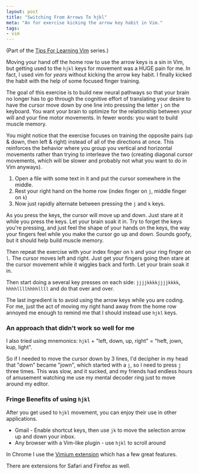 ```yaml
---
layout: post
title: "Switching From Arrows To hjkl"
meta: "An for exercise kicking the arrow key habit in Vim."
tags:
- vim
---
```


(Part of the [Tips For Learning Vim](tips-for-learning-vim.html) series.)

Moving your hand off the home row to use the arrow keys is a sin in Vim, but getting used to the `hjkl` keys for movement was a HUGE pain for me.  In fact, I used vim for _years_ without kicking the arrow key habit.  I finally kicked the habit with the help of some focused finger training.

The goal of this exercise is to build new neural pathways so that your brain no longer has to go through the cognitive effort of translating your desire to have the cursor move down by one line into pressing the letter `j` on the keyboard.  You want your brain to optimize for the relationship between your will and your fine motor movements.  In fewer words: you want to build muscle memory.

You might notice that the exercise focuses on training the opposite pairs (up & down, then left & right) instead of all of the directions at once.  This reinforces the behavior where you group you vertical and horizontal movements rather than trying to interleave the two (creating diagonal cursor movements, which will be slower and probably not what you want to do in Vim anyways).

1. Open a file with some text in it and put the cursor somewhere in the middle.
2. Rest your right hand on the home row (index finger on `j`, middle finger on `k`)
3. Now just rapidly alternate between pressing the `j` and `k` keys.

As you press the keys, the cursor will move up and down.  Just stare at it while you press the keys.  Let your brain soak it in.  Try to forget the keys you're pressing, and just feel the shape of your hands on the keys, the way your fingers feel while you make the cursor go up and down.  Sounds goofy, but it should help build muscle memory.

Then repeat the exercise with your index finger on `h` and your ring finger on `l`.  The cursor moves left and right.  Just get your fingers going then stare at the cursor movement while it wiggles back and forth.  Let your brain soak it in.

Then start doing a several key presses on each side: `jjjjkkkkjjjjkkkk`, `hhhhllllhhhhllll` and do that over and over.

The last ingredient is to avoid using the arrow keys while you are coding.  For me, just the act of moving my right hand away from the home row annoyed me enough to remind me that I should instead use `hjkl` keys.

### An approach that didn't work so well for me

I also tried using mnemonics: `hjkl` + "left, down, up, right" = "heft, jown, kup, light".

So if I needed to move the cursor down by 3 lines, I'd decipher in my head that "down" became "jown", which started with a `j`, so I need to press `j` three times.  This was slow, and it sucked, and my friends had endless hours of amusement watching me use my mental decoder ring just to move around my editor.

### Fringe Benefits of using `hjkl`

After you get used to `hjkl` movement, you can enjoy their use in other applications.

* Gmail - Enable shortcut keys, then use `jk` to move the selection arrow up and down your inbox.
* Any browser with a Vim-like plugin - use `hjkl` to scroll around

In Chrome I use the [Vimium extension](https://chrome.google.com/extensions/detail/dbepggeogbaibhgnhhndojpepiihcmeb) which has a few great features.

There are extensions for Safari and Firefox as well.

